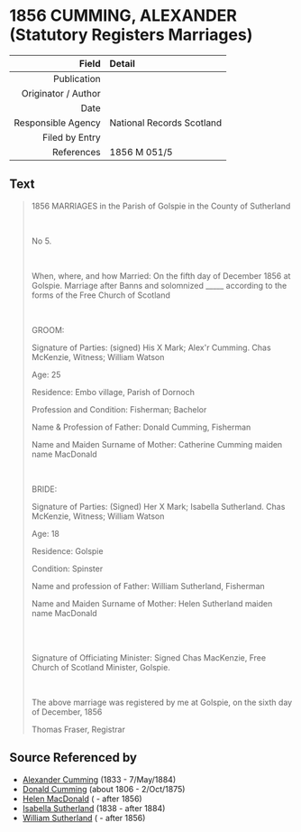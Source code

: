 ﻿---
layout: page
permalink: /sources/s68937264
---

# 1856 CUMMING, ALEXANDER (Statutory Registers Marriages)

Field | Detail
---:|:---
Publication | 
Originator / Author | 
Date | 
Responsible Agency | National Records Scotland
Filed by Entry | 
References | 1856 M 051/5

## Text

> 1856 MARRIAGES in the Parish of Golspie in the County of Sutherland
>
> <br/>
>
> No 5.
>
> <br/>
>
> When, where, and how Married: On the fifth day of December 1856 at Golspie. Marriage after Banns and solomnized _____ according to the forms of the Free Church of Scotland
>
> <br/>
>
> GROOM:
>
> Signature of Parties: (signed) His X Mark; Alex'r Cumming. Chas McKenzie, Witness; William Watson
>
> Age: 25
>
> Residence: Embo village, Parish of Dornoch
>
> Profession and Condition: Fisherman; Bachelor
>
> Name & Profession of Father: Donald Cumming, Fisherman
>
> Name and Maiden Surname of Mother: Catherine Cumming maiden name MacDonald
>
> <br/>
>
> BRIDE:
>
> Signature of Parties: (Signed) Her X Mark; Isabella Sutherland. Chas McKenzie, Witness; William Watson
>
> Age: 18
>
> Residence: Golspie
>
> Condition: Spinster
>
> Name and profession of Father: William Sutherland, Fisherman
>
> Name and Maiden Surname of Mother: Helen Sutherland maiden name MacDonald
>
> <br/>
>
> <br/>
>
> Signature of Officiating Minister: Signed Chas MacKenzie, Free Church of Scotland Minister, Golspie.
>
> <br/>
>
> The above marriage was registered by me at Golspie, on the sixth day of December, 1856
>
> Thomas Fraser, Registrar
>

## Source Referenced by

* [Alexander Cumming](../people/@7028096@-alexander-cumming-b1833-d1884-5-7.md) (1833 - 7/May/1884)
* [Donald Cumming](../people/@45726416@-donald-cumming-b1806-d1875-10-2.md) (about 1806 - 2/Oct/1875)
* [Helen MacDonald](../people/@83660564@-helen-macdonald-b-d1856.md) ( - after 1856)
* [Isabella Sutherland](../people/@79967653@-isabella-sutherland-b1838-d1884.md) (1838 - after 1884)
* [William Sutherland](../people/@72992640@-william-sutherland-b-d1856.md) ( - after 1856)
